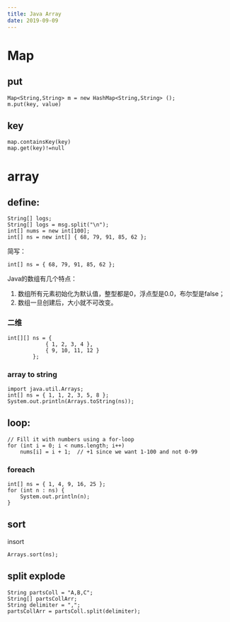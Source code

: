 ```yaml
---
title: Java Array
date: 2019-09-09
---
```

# Map

## put

    Map<String,String> m = new HashMap<String,String> ();
    m.put(key, value)

## key

    map.containsKey(key)
    map.get(key)!=null

# array

## define:

    String[] logs;
    String[] logs = msg.split("\n");
    int[] nums = new int[100];
    int[] ns = new int[] { 68, 79, 91, 85, 62 };

简写：

    int[] ns = { 68, 79, 91, 85, 62 };


Java的数组有几个特点：

1. 数组所有元素初始化为默认值，整型都是0，浮点型是0.0，布尔型是false；
2. 数组一旦创建后，大小就不可改变。

### 二维
    int[][] ns = {
                { 1, 2, 3, 4 },
                { 9, 10, 11, 12 }
            };

### array to string

    import java.util.Arrays;
    int[] ns = { 1, 1, 2, 3, 5, 8 };
    System.out.println(Arrays.toString(ns));

## loop:

    // Fill it with numbers using a for-loop
    for (int i = 0; i < nums.length; i++)
        nums[i] = i + 1;  // +1 since we want 1-100 and not 0-99

### foreach

    int[] ns = { 1, 4, 9, 16, 25 };
    for (int n : ns) {
        System.out.println(n);
    }

## sort
insort

    Arrays.sort(ns);


## split explode

    String partsColl = "A,B,C";
    String[] partsCollArr;
    String delimiter = ",";
    partsCollArr = partsColl.split(delimiter);